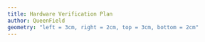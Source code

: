 ```yaml
---
title: Hardware Verification Plan
author: QueenField
geometry: "left = 3cm, right = 2cm, top = 3cm, bottom = 2cm"
---
```


